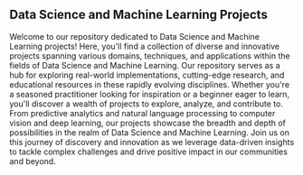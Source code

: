 ## Data Science and Machine Learning Projects

Welcome to our repository dedicated to Data Science and Machine Learning projects! Here, you'll find a collection of diverse and innovative projects spanning various domains, techniques, and applications within the fields of Data Science and Machine Learning. Our repository serves as a hub for exploring real-world implementations, cutting-edge research, and educational resources in these rapidly evolving disciplines. Whether you're a seasoned practitioner looking for inspiration or a beginner eager to learn, you'll discover a wealth of projects to explore, analyze, and contribute to. From predictive analytics and natural language processing to computer vision and deep learning, our projects showcase the breadth and depth of possibilities in the realm of Data Science and Machine Learning. Join us on this journey of discovery and innovation as we leverage data-driven insights to tackle complex challenges and drive positive impact in our communities and beyond.
